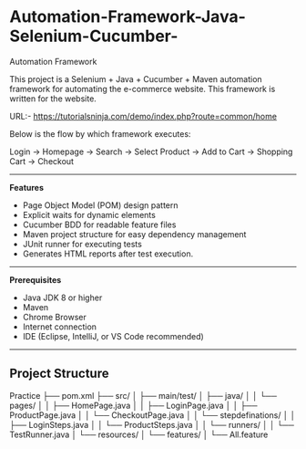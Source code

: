 # Automation-Framework-Java-Selenium-Cucumber-
Automation Framework 

This project is a Selenium + Java + Cucumber + Maven automation framework for automating the e-commerce website.
This framework is written for the website.

URL:- https://tutorialsninja.com/demo/index.php?route=common/home  

Below is the flow by which framework executes:

Login → Homepage → Search → Select Product → Add to Cart → Shopping Cart → Checkout

---

**Features**

- Page Object Model (POM) design pattern
- Explicit waits for dynamic elements
- Cucumber BDD for readable feature files
- Maven project structure for easy dependency management
- JUnit runner for executing tests
- Generates HTML reports after test execution.

---

**Prerequisites**

- Java JDK 8 or higher
- Maven
- Chrome Browser
- Internet connection
- IDE (Eclipse, IntelliJ, or VS Code recommended)

---

## **Project Structure**

Practice
├── pom.xml
├── src/
│   ├── main/test/ 
│       ├── java/
│       │   └── pages/
│       │       ├── HomePage.java
│       │       ├── LoginPage.java
│       │       ├── ProductPage.java
│       │       └── CheckoutPage.java
│       │   └── stepdefinations/
│       │       ├── LoginSteps.java
│       │       └── ProductSteps.java
│       │   └── runners/
│       │       └── TestRunner.java
│       └── resources/
│           └── features/
│               └── All.feature




